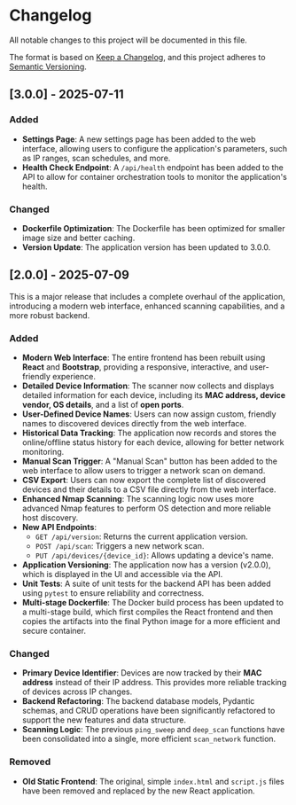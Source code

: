 # Changelog

All notable changes to this project will be documented in this file.

The format is based on [Keep a Changelog](https://keepachangelog.com/en/1.0.0/),
and this project adheres to [Semantic Versioning](https://semver.org/spec/v2.0.0.html).

## [3.0.0] - 2025-07-11

### Added

- **Settings Page**: A new settings page has been added to the web interface, allowing users to configure the application's parameters, such as IP ranges, scan schedules, and more.
- **Health Check Endpoint**: A `/api/health` endpoint has been added to the API to allow for container orchestration tools to monitor the application's health.

### Changed

- **Dockerfile Optimization**: The Dockerfile has been optimized for smaller image size and better caching.
- **Version Update**: The application version has been updated to 3.0.0.

## [2.0.0] - 2025-07-09

This is a major release that includes a complete overhaul of the application, introducing a modern web interface, enhanced scanning capabilities, and a more robust backend.

### Added

- **Modern Web Interface**: The entire frontend has been rebuilt using **React** and **Bootstrap**, providing a responsive, interactive, and user-friendly experience.
- **Detailed Device Information**: The scanner now collects and displays detailed information for each device, including its **MAC address, device vendor, OS details**, and a list of **open ports**.
- **User-Defined Device Names**: Users can now assign custom, friendly names to discovered devices directly from the web interface.
- **Historical Data Tracking**: The application now records and stores the online/offline status history for each device, allowing for better network monitoring.
- **Manual Scan Trigger**: A "Manual Scan" button has been added to the web interface to allow users to trigger a network scan on demand.
- **CSV Export**: Users can now export the complete list of discovered devices and their details to a CSV file directly from the web interface.
- **Enhanced Nmap Scanning**: The scanning logic now uses more advanced Nmap features to perform OS detection and more reliable host discovery.
- **New API Endpoints**:
  - `GET /api/version`: Returns the current application version.
  - `POST /api/scan`: Triggers a new network scan.
  - `PUT /api/devices/{device_id}`: Allows updating a device's name.
- **Application Versioning**: The application now has a version (v2.0.0), which is displayed in the UI and accessible via the API.
- **Unit Tests**: A suite of unit tests for the backend API has been added using `pytest` to ensure reliability and correctness.
- **Multi-stage Dockerfile**: The Docker build process has been updated to a multi-stage build, which first compiles the React frontend and then copies the artifacts into the final Python image for a more efficient and secure container.

### Changed

- **Primary Device Identifier**: Devices are now tracked by their **MAC address** instead of their IP address. This provides more reliable tracking of devices across IP changes.
- **Backend Refactoring**: The backend database models, Pydantic schemas, and CRUD operations have been significantly refactored to support the new features and data structure.
- **Scanning Logic**: The previous `ping_sweep` and `deep_scan` functions have been consolidated into a single, more efficient `scan_network` function.

### Removed

- **Old Static Frontend**: The original, simple `index.html` and `script.js` files have been removed and replaced by the new React application.
